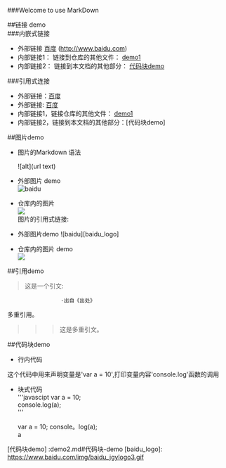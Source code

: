 ###Welcome to use MarkDown

##链接 demo   
###内嵌式链接   
- 外部链接 [百度] (http://www.baidu.com)  
- 内部链接1： 链接到仓库的其他文件： [demo1](demo1.md)    
- 内部链接2： 链接到本文档的其他部分： [代码块demo](demo2.md#代码块-demo)  


###引用式连接

- 外部链接：[百度]   
- 外部链接: [百度][baidu]  
- 内部链接1，链接仓库的其他文件： [demo1]
- 内部链接2，链接到本文档的其他部分：[代码块demo]

##图片demo  
- 图片的Markdown 语法  

    ![alt](url text)
- 外部图片 demo  
![baidu](https://www.baidu.com/img/baidu_jgylogo3.gif"百度网站")

- 仓库内的图片      
![](styles/open.png)  
图片的引用式链接:  
- 外部图片demo
![baidu][baidu_logo]
- 仓库内的图片 demo  
![][open_png]

##引用demo 
> 这是一个引文:  
 
                     -出自《出处》
多重引用。  

>>> 这是多重引文。  

##代码块demo  
- 行内代码

这个代码中用来声明变量是'var a = 10',打印变量内容'console.log'函数的调用
- 块式代码   
'''javascipt
var a = 10;  
console.log(a);  
'''


    var a = 10;
    console。log(a);  
a

 
[百度]: http://www.baidu.com
[baidu]: http://www.baidu.com
[demo1]: demo1.md
[代码块demo] :demo2.md#代码块-demo
[baidu_logo]: https://www.baidu.com/img/baidu_jgylogo3.gif
 
 [open_png]:styles/open.png
 
